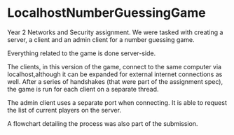 # LocalhostNumberGuessingGame
Year 2 Networks and Security assignment. We were tasked with creating a server, a client and an admin client for a number guessing game.

Everything related to the game is done server-side. 

The clients, in this version of the game, connect to the same computer via localhost,although it can be expanded for external internet 
connections as well. After a series of handshakes (that were part of the assignment spec), the game is run for each client on a separate 
thread. 

The admin client uses a separate port when connecting. It is able to request the list of current players on the server.

A flowchart detailing the process was also part of the submission.

